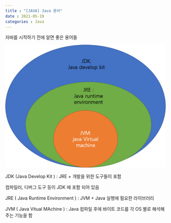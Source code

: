 ```yaml
---
title : "[JAVA] Java 용어"
date : 2021-05-19
categories : Java
---
```

  
  
자바를 시작하기 전에 알면 좋은 용어들  

  
  
![javaStructure](/image/JavaStructure.png)  

JDK (Java Develop Kit ) : JRE + 개발을 위한 도구들이 포함 

컴파일러, 디버그 도구 등이 JDK 에 포함 되어 있음  

  
JRE ( Java Runtime Environment ) : JVM + Java 실행에 필요한 라이브러리  
  
JVM ( Java Vitual MAchine ) : Java 컴파일 후에 바이트 코드를 각 OS 별로 해석해주는 기능을 함  

